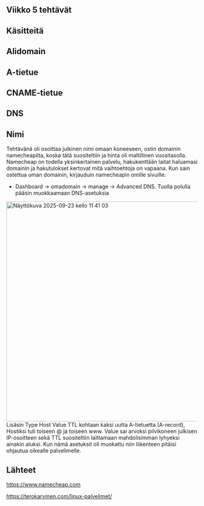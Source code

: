 ## Viikko 5 tehtävät

## Käsitteitä
Alidomain
-

A-tietue
-

CNAME-tietue
-

DNS
-

## Nimi

Tehtävänä oli osoittaa julkinen nimi omaan koneeseen, ostin domainin namecheapilta, koska tätä suositeltiin ja hinta oli maltillinen vuositasolla. Namecheap on todella  yksinkertainen palvelu, hakukenttään laitat haluamasi domainin ja hakutulokset kertovat mitä vaihtoehtoja on vapaana.
Kun sain ostettua oman domainin, kirjauduin namecheapin omille sivuille.
 - Dashboard -> omadomain -> manage -> Advanced DNS.
Tuolla polulla pääsin muokkaamaan DNS-asetuksia
<img width="924" height="578" alt="Näyttökuva 2025-09-23 kello 11 41 03" src="https://github.com/user-attachments/assets/6df2bbcd-c600-4138-a80c-ecd371317ec2" />
Lisäsin Type Host Value TTL kohtaan kaksi uutta A-tietuetta (A-record), Hostiksi tuli toiseen @ ja toiseen www. Value sai arvoksi pilvikoneen julkisen IP-osoitteen sekä TTL suositeltiin laittamaan mahdolisimman lyhyeksi ainakin aluksi. Kun nämä asetuksit oli muokattu niin liikenteen pitäisi ohjautua oikealle palvelimelle.







## Lähteet
https://www.namecheap.com

https://terokarvinen.com/linux-palvelimet/

